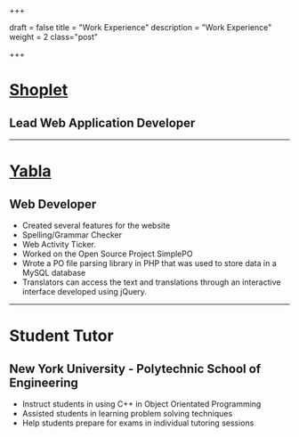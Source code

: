 +++

draft = false
title = "Work Experience"
description = "Work Experience"
weight = 2
class="post"

+++

# [Shoplet](https://www.shoplet.com)
## Lead Web Application Developer

---

# [Yabla](https://www.yabla.com/)
## Web Developer
 - Created several features for the website
  - Spelling/Grammar Checker
  - Web Activity Ticker.
 - Worked on the Open Source Project SimplePO
  - Wrote a PO file parsing library in PHP that was used to store data in a MySQL database
  - Translators can access the text and translations through an interactive interface developed using jQuery.

---

# Student Tutor
## New York University - Polytechnic School of Engineering
 - Instruct students in using C++ in Object Orientated Programming
 - Assisted students in learning problem solving techniques
 - Help students prepare for exams in individual tutoring sessions
